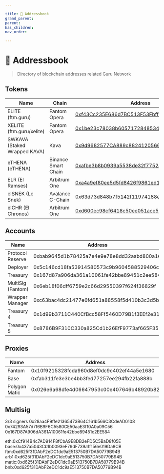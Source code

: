 ```yaml
---

title: 🔖 Addressbook
grand_parent:
parent:
has_children:
nav_order:

---
```


# 🔖 Addressbook
> Directory of blockchain addresses related Guru Network


## Tokens

Name | Chain | Address
 ---- | ---- | ----
ELITE (ftm.guru)				| Fantom Opera			|	[0xf43Cc235E686d7BC513F53Fbffb61F760c3a1882](https://ftmscan.com/token/0xf43Cc235E686d7BC513F53Fbffb61F760c3a1882)
XELITE (ftm.guru/xelite)		| Fantom Opera			|	[0x1be23c78038b6057172848534acd62667fa2620d](https://ftmscan.com/token/0x1BE23c78038B6057172848534AcD62667fA2620d)
SWKAVA (Staked Wrapped KAVA)	| Kava					|	[0x9d9682577CA889c882412056669bd936894663fd](https://explorer.kava.io/token/0x9d9682577CA889c882412056669bd936894663fd)
eTHENA (eTHENA)					| Binance Smart Chain	|	[0xafbe3b8b0939a5538de32f7752a78e08c8492295](https://bscscan.com/token/0xafbe3b8b0939a5538de32f7752a78e08c8492295)
ELR (El Ramses)					| Arbitrum One			|	[0xa4a9ef80ee5d5fd8426f9861ed13e3aad5ddd096](https://arbiscan.io/token/0xa4a9ef80ee5d5fd8426f9861ed13e3aad5ddd096)
elSNEK (Le Snek)				| Avalance C-Chain		|	[0x63d73d848b7f5142f11974188e9fe3f5de28f88c](https://snowtrace.io/address/0x63d73d848b7f5142f11974188e9fe3f5de28f88c)
elCHR (El Chronos)				| Arbitrum One			|	[0xd600ec98cf6418c50ee051ace53219d95aeaa134](https://arbiscan.io/token/0xd600ec98cf6418c50ee051ace53219d95aeaa134)

## Accounts

Name | Address
 ---- | ----
Protocol Reserve			| 0xbab9645d1b78425a7e4e9e78e8dd32aabd800a16
Deployer					| 0x5c146cd18fa53914580573c9b9604588529406ca
Treasury					| 0x167d87a906da361a10061fe42bbe89451c2ee584
MultiSig (Fantom)			| 0x6eb18f06dff6759e2c66d29550397f624f36829f
Wrapper Manager				| 0xc63bac4dc21477e6fd651a88558f5d410b3c3d5b
Treasury 4					| 0x1d99b3711C440CfBcc58Ff5460D79B1f3EEf2e31
Treasury 5					| 0x8786B9F310C330a825Cd1b26EfF9773af665F358

## Proxies

Name | Address
 ---- | ----
Fantom          | 0x10f9215328fcda960d8ef0dc9c402ef44a5e1680
Base            | 0xfab311fe3e3be4bb3fed77257ee294fb22fa888b
Polygon Matic   | 0x026e6a68dfe4d06647953c00e407646b48920b82

## Multisig

3/3 signers
0x28aa4F9ffe21365473B64C161b566C3CdeAD0108
0x74293A57d7f6B9F6C5580CE50aaE3f10A0a09C56
0x167D87A906dA361A10061fe42bbe89451c2EE584



eth:0xCf914B4c7AD914F8fCbA9E8DB2eFD5C5BaD8f05E
base:0x437a5043Cb1b0093eF79dF739a1f156e019Da8CB
ftm:0xd625f31DAbF2eDC1dc9aE513750B7DA50779B94B
arb1:0xd625f31DAbF2eDC1dc9aE513750B7DA50779B94B
matic:0xd625f31DAbF2eDC1dc9aE513750B7DA50779B94B
bnb:0xd625f31DAbF2eDC1dc9aE513750B7DA50779B94B

